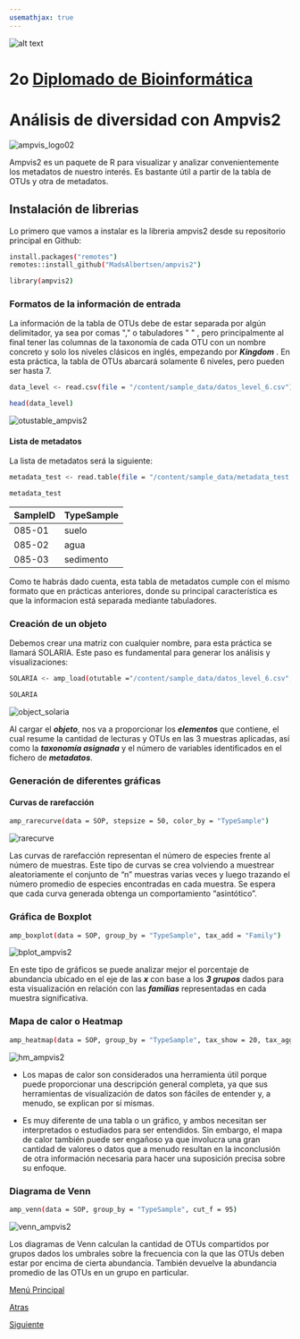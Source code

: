```yaml
---
usemathjax: true
---
```

![alt text](https://solariabiodata.com.mx/wp-content/uploads/2021/07/logo_red.png "Soluciones de Siguiente Generación")
# 2o [Diplomado de Bioinformática](./)

# Análisis de diversidad con Ampvis2
![ampvis_logo02](https://user-images.githubusercontent.com/54455898/171064502-cb352294-5236-44ed-a7ec-75680ffa25c8.png)

Ampvis2 es un paquete de R para visualizar y analizar convenientemente los metadatos de nuestro interés. Es bastante útil a partir de la tabla de OTUs y otra de metadatos.

## Instalación de librerias 
Lo primero que vamos a instalar es la libreria ampvis2 desde su repositorio principal en Github:

```bash
install.packages("remotes")
remotes::install_github("MadsAlbertsen/ampvis2")
```
```bash
library(ampvis2)
```
### Formatos de la información de entrada

La información de la tabla de OTUs debe de estar separada por algún delimitador, ya sea por comas "," o tabuladores "  " , pero principalmente al final tener las columnas de la taxonomía de cada OTU con un nombre concreto y solo los niveles clásicos en inglés, empezando por ***Kingdom*** . En esta práctica, la tabla de OTUs abarcará solamente 6 niveles, pero pueden ser hasta 7.

```bash
data_level <- read.csv(file = "/content/sample_data/datos_level_6.csv")
```
```bash
head(data_level)
```

![otustable_ampvis2](https://user-images.githubusercontent.com/54455898/171065521-126348f0-237b-4fd4-b710-f7b06bbe999f.png)

#### Lista de metadatos

La lista de metadatos será la siguiente:

```bash
metadata_test <- read.table(file = "/content/sample_data/metadata_test.txt")
```
```bash
metadata_test
```

| SampleID  | TypeSample  |  
|---|---|
| 085-01  | suelo  |   
| 085-02  | agua  |   
| 085-03  | sedimento  |  

Como te habrás dado cuenta, esta tabla de metadatos cumple con el mismo formato que en prácticas anteriores, donde su principal característica es que la informacion está separada mediante tabuladores.

### Creación de un objeto

Debemos crear una matriz con cualquier nombre, para esta práctica se llamará SOLARIA. Este paso es fundamental para generar los análisis y visualizaciones:

```bash
SOLARIA <- amp_load(otutable ="/content/sample_data/datos_level_6.csv", metadata ="/content/sample_data/metadata_test.txt")
```
```bash
SOLARIA
```

![object_solaria](https://user-images.githubusercontent.com/54455898/172037524-62b563a0-3bcd-419b-81cd-b62815ce0daf.png)

Al cargar el ***objeto***, nos va a proporcionar los ***elementos*** que contiene, el cual resume la cantidad de lecturas y OTUs en las 3 muestras aplicadas, así como la ***taxonomía asignada*** y el número de variables identificados en el fichero de ***metadatos***.

### Generación de diferentes gráficas

#### Curvas de rarefacción

```bash
amp_rarecurve(data = SOP, stepsize = 50, color_by = "TypeSample")
```
![rarecurve](https://user-images.githubusercontent.com/54455898/171067025-d9e91ee3-0c10-49e3-a842-8bb492aa3fd2.png)

Las curvas de rarefacción representan el número de especies frente al número de muestras. Este tipo de curvas se crea volviendo a muestrear aleatoriamente el conjunto de “n” muestras varias veces y luego trazando el número promedio de especies encontradas en cada muestra. Se espera que cada curva generada obtenga un comportamiento “asintótico”.

### Gráfica de Boxplot

```bash
amp_boxplot(data = SOP, group_by = "TypeSample", tax_add = "Family")
```
![bplot_ampvis2](https://user-images.githubusercontent.com/54455898/171067045-ecce49f8-2762-4831-9d26-906531eebb88.png)

En este tipo de gráficos se puede analizar mejor el porcentaje de abundancia ubicado en el eje de las ***x*** con base a los ***3 grupos*** dados para esta visualización en relación con las ***familias*** representadas en cada muestra significativa.

### Mapa de calor o Heatmap

```bash
amp_heatmap(data = SOP, group_by = "TypeSample", tax_show = 20, tax_aggregate = "Genus", tax_add = "Phylum")
```
![hm_ampvis2](https://user-images.githubusercontent.com/54455898/171067064-16e639e3-a906-4606-9835-ba94b415306f.png)

* Los mapas de calor son considerados una herramienta útil porque puede proporcionar una descripción general completa, ya que sus herramientas de visualización de datos son fáciles de entender y, a menudo, se explican por sí mismas. 

* Es muy diferente de una tabla o un gráfico, y ambos necesitan ser interpretados o estudiados para ser entendidos. Sin embargo, el mapa de calor también puede ser engañoso ya que involucra una gran cantidad de valores o datos que a menudo resultan en la inconclusión de otra información necesaria para hacer una suposición precisa sobre su enfoque.

### Diagrama de Venn

```bash
amp_venn(data = SOP, group_by = "TypeSample", cut_f = 95)
```
![venn_ampvis2](https://user-images.githubusercontent.com/54455898/171067097-aa62820a-11e3-499f-b792-7bb651417aaf.png)

Los diagramas de Venn calculan la cantidad de OTUs compartidos por grupos dados los umbrales sobre la frecuencia con la que las OTUs deben estar por encima de cierta abundancia. También devuelve la abundancia promedio de las OTUs en un grupo en particular.

[Menú Principal](./index)

[Atras](./taxonomia_kraken_mpa)

[Siguiente](./diversidad_R)

